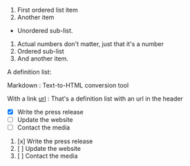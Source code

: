 1. First ordered list item
2. Another item
  * Unordered sub-list.
1. Actual numbers don't matter, just that it's a number
  1. Ordered sub-list
4. And another item.

A definition list:

Markdown
:  Text-to-HTML conversion tool

With a link [url](http://example.com)
:  That's a definition list with an url in the header

- [x] Write the press release
- [ ] Update the website
- [ ] Contact the media

1. [x] Write the press release
1. [ ] Update the website
1. [ ] Contact the media

